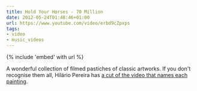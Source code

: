 ```yaml
---
title: Hold Your Horses - 70 Million
date: 2012-05-24T01:48:46+01:00
url: https://www.youtube.com/video/erbd9cZpxps
tags:
- video
- music_videos
---
```

{% include 'embed' with url %}

A wonderful collection of filmed pastiches of classic artworks. If you don't recognise them all, Hilário Pereira has [a cut of the video that names each painting][1].

[1]: https://www.youtube.com/video/x2UbD4ol44k
